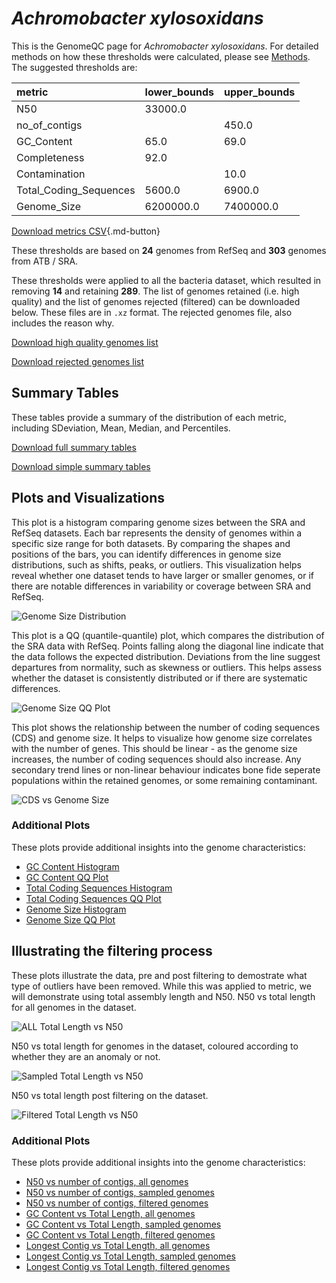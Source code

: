 # *Achromobacter xylosoxidans*

This is the GenomeQC page for *Achromobacter xylosoxidans*. For detailed methods on how these thresholds were calculated, please see [Methods](../../methods.md).
The suggested thresholds are: 

| metric                 | lower_bounds   | upper_bounds   |
|:-----------------------|:---------------|:---------------|
| N50                    | 33000.0        |                |
| no_of_contigs          |                | 450.0          |
| GC_Content             | 65.0           | 69.0           |
| Completeness           | 92.0           |                |
| Contamination          |                | 10.0           |
| Total_Coding_Sequences | 5600.0         | 6900.0         |
| Genome_Size            | 6200000.0      | 7400000.0      |

[Download metrics CSV](Achromobacter_xylosoxidans_metrics.csv){.md-button}


These thresholds are based on **24** genomes from RefSeq and **303** genomes from ATB / SRA.

These thresholds were applied to all the bacteria dataset, which resulted in removing **14** and retaining **289**.
The list of genomes retained (i.e. high quality) and the list of genomes rejected (filtered) can be downloaded below. These files are in `.xz` format. The rejected genomes file, also includes the reason why.

[Download high quality genomes list](Achromobacter_xylosoxidans_high_quality_genomes.csv.xz)


[Download rejected genomes list](Achromobacter_xylosoxidans_filtered_out_genomes.csv.xz)



## Summary Tables
These tables provide a summary of the distribution of each metric, including SDeviation, Mean, Median, and Percentiles.

[Download full summary tables](summary.csv)

[Download simple summary tables](selected_summary.csv)

## Plots and Visualizations

This plot is a histogram comparing genome sizes between the SRA and RefSeq datasets. Each bar represents the density of genomes within a specific size range for both datasets. By comparing the shapes and positions of the bars, you can identify differences in genome size distributions, such as shifts, peaks, or outliers. This visualization helps reveal whether one dataset tends to have larger or smaller genomes, or if there are notable differences in variability or coverage between SRA and RefSeq.

![Genome Size Distribution](Genome_Size_refseq_histogram_kde.png)

This plot is a QQ (quantile-quantile) plot, which compares the distribution of the SRA data with RefSeq. Points falling along the diagonal line indicate that the data follows the expected distribution. Deviations from the line suggest departures from normality, such as skewness or outliers. This helps assess whether the dataset is consistently distributed or if there are systematic differences.

![Genome Size QQ Plot](Genome_Size_refseq_qqplot.png)

This plot shows the relationship between the number of coding sequences (CDS) and genome size. It helps to visualize how genome size correlates with the number of genes. This should be linear - as the genome size increases, the number of coding sequences should also increase. Any secondary trend lines or non-linear behaviour indicates bone fide seperate populations within the retained genomes, or some remaining contaminant. 

![CDS vs Genome Size](Achromobacter_xylosoxidans_CDS_vs_Genome_Size.png)

### Additional Plots

These plots provide additional insights into the genome characteristics:

- [GC Content Histogram](GC_Content_refseq_histogram_kde.png)
- [GC Content QQ Plot](GC_Content_refseq_qqplot.png)
- [Total Coding Sequences Histogram](Total_Coding_Sequences_refseq_histogram_kde.png)
- [Total Coding Sequences QQ Plot](Total_Coding_Sequences_refseq_qqplot.png)
- [Genome Size Histogram](Genome_Size_refseq_histogram_kde.png)
- [Genome Size QQ Plot](Genome_Size_refseq_qqplot.png)
## Illustrating the filtering process
These plots illustrate the data, pre and post filtering to demostrate what type of outliers have been removed. While this was applied to metric, we will demonstrate using total assembly length and N50.
N50 vs total length for all genomes in the dataset.

![ALL Total Length vs N50](Achromobacter_xylosoxidans_all_total_length_N50.png)

N50 vs total length for genomes in the dataset, coloured according to whether they are an anomaly or not.

![Sampled Total Length vs N50](Achromobacter_xylosoxidans_sample_total_length_N50.png)

N50 vs total length post filtering on the dataset.

![Filtered Total Length vs N50](Achromobacter_xylosoxidans_filt_total_length_N50.png)

### Additional Plots

These plots provide additional insights into the genome characteristics:

- [N50 vs number of contigs, all genomes](Achromobacter_xylosoxidans_all_N50_number.png)
- [N50 vs number of contigs, sampled genomes](Achromobacter_xylosoxidans_sample_N50_number.png)
- [N50 vs number of contigs, filtered genomes](Achromobacter_xylosoxidans_filt_N50_number.png)
- [GC Content vs Total Length, all genomes](Achromobacter_xylosoxidans_all_total_length_GC_Content.png)
- [GC Content vs Total Length, sampled genomes](Achromobacter_xylosoxidans_sample_total_length_GC_Content.png)
- [GC Content vs Total Length, filtered genomes](Achromobacter_xylosoxidans_filt_total_length_GC_Content.png)
- [Longest Contig vs Total Length, all genomes](Achromobacter_xylosoxidans_all_total_length_longest.png)
- [Longest Contig vs Total Length, sampled genomes](Achromobacter_xylosoxidans_sample_total_length_longest.png)
- [Longest Contig vs Total Length, filtered genomes](Achromobacter_xylosoxidans_filt_total_length_longest.png)
